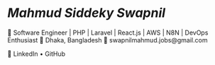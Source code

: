 <h1> <b> <i>Mahmud Siddeky Swapnil</i></b></h1>
🚀 Software Engineer | PHP | Laravel | React.js | AWS | N8N | DevOps Enthusiast
📍 Dhaka, Bangladesh
📧 swapnilmahmud.jobs@gmail.com

🔗 LinkedIn • GitHub
